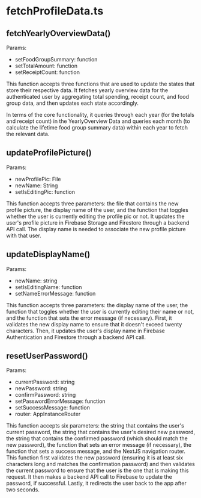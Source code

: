 # fetchProfileData.ts

## fetchYearlyOverviewData()

Params:

- setFoodGroupSummary: function
- setTotalAmount: function
- setReceiptCount: function

This function accepts three functions that are used to update the states that store their respective data. It fetches yearly overview data for the authenticated user by aggregating total spending, receipt count, and food group data, and then updates each state accordingly.

In terms of the core functionality, it queries through each year (for the totals and receipt count) in the YearlyOverview Data and queries each month (to calculate the lifetime food group summary data) within each year to fetch the relevant data.

## updateProfilePicture()

Params:

- newProfilePic: File
- newName: String
- setIsEditingPic: function

This function accepts three parameters: the file that contains the new profile picture, the display name of the user, and the function that toggles whether the user is currently editing the profile pic or not. It updates the user's profile picture in Firebase Storage and Firestore through a backend API call. The display name is needed to associate the new profile picture with that user.

## updateDisplayName()

Params:

- newName: string
- setIsEditingName: function
- setNameErrorMessage: function

This function accepts three parameters: the display name of the user, the function that toggles whether the user is currently editing their name or not, and the function that sets the error message (if necessary). First, it validates the new display name to ensure that it doesn't exceed twenty characters. Then, it updates the user's display name in Firebase Authentication and Firestore through a backend API call.

## resetUserPassword()

Params:

- currentPassword: string
- newPassword: string
- confirmPassword: string
- setPasswordErrorMessage: function
- setSuccessMessage: function
- router: AppInstanceRouter

This function accepts six parameters: the string that contains the user's current password, the string that contains the user's desired new password, the string that contains the confirmed password (which should match the new password), the function that sets an error message (if necessary), the function that sets a success message, and the NextJS navigation router. This function first validates the new password (ensuring it is at least six characters long and matches the confirmation password) and then validates the current password to ensure that the user is the one that is making this request. It then makes a backend API call to Firebase to update the password, if successful. Lastly, it redirects the user back to the app after two seconds.
